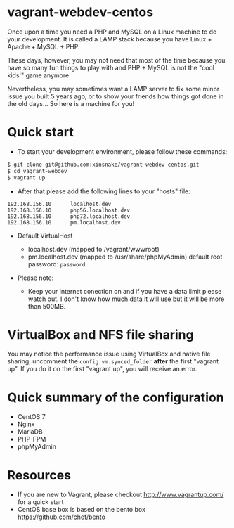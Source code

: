 # vagrant-webdev-centos

Once upon a time you need a PHP and MySQL on a Linux machine to do your development.
It is called a LAMP stack because you have Linux + Apache + MySQL + PHP.

These days, however, you may not need that most of the time because you have so many
fun things to play with and PHP + MySQL is not the "cool kids'" game anymore.

Nevertheless, you may sometimes want a LAMP server to fix some minor issue you built
5 years ago, or to show your friends how things got done in the old days... So here
is a machine for you!

# Quick start #

* To start your development environment, please follow these commands:
```bash
$ git clone git@github.com:xinsnake/vagrant-webdev-centos.git
$ cd vagrant-webdev
$ vagrant up
```

* After that please add the following lines to your "hosts" file:
```
192.168.156.10      localhost.dev
192.168.156.10      php56.localhost.dev
192.168.156.10      php72.localhost.dev
192.168.156.10      pm.localhost.dev
```

* Default VirtualHost
  * localhost.dev (mapped to /vagrant/wwwroot)
  * pm.localhost.dev (mapped to /usr/share/phpMyAdmin) default root password: `password`

* Please note:
  * Keep your internet conection on and if you have a data limit please watch out. I don't know how much data it will
    use but it will be more than 500MB.

# VirtualBox and NFS file sharing #

You may notice the performance issue using VirtualBox and native file sharing, uncomment the ``config.vm.synced_folder``
__after__ the first "vagrant up". If you do it on the first "vagrant up", you will receive an error.

# Quick summary of the configuration #

* CentOS 7
* Nginx
* MariaDB
* PHP-FPM
* phpMyAdmin

# Resources #

* If you are new to Vagrant, please checkout http://www.vagrantup.com/ for a quick start
* CentOS base box is based on the bento box https://github.com/chef/bento
